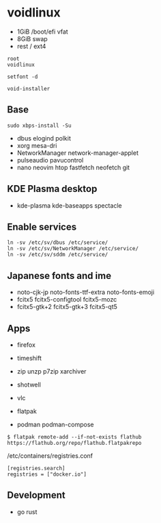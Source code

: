 # voidlinux

- 1GiB  /boot/efi  vfat
- 8GiB  swap
- rest  /  ext4

```
root
voidlinux
```

```
setfont -d
```

```
void-installer
```


## Base

```
sudo xbps-install -Su
```

- dbus elogind polkit
- xorg mesa-dri
- NetworkManager network-manager-applet
- pulseaudio pavucontrol
- nano neovim htop fastfetch neofetch git

## KDE Plasma desktop

- kde-plasma kde-baseapps spectacle

## Enable services

```
ln -sv /etc/sv/dbus /etc/service/
ln -sv /etc/sv/NetworkManager /etc/service/
ln -sv /etc/sv/sddm /etc/service/
```

## Japanese fonts and ime

- noto-cjk-jp noto-fonts-ttf-extra noto-fonts-emoji
- fcitx5 fcitx5-configtool fcitx5-mozc
- fcitx5-gtk+2 fcitx5-gtk+3 fcitx5-qt5

## Apps

- firefox
- timeshift
- zip unzp p7zip xarchiver
- shotwell
- vlc

- flatpak
- podman podman-compose

```
$ flatpak remote-add --if-not-exists flathub https://flathub.org/repo/flathub.flatpakrepo
```

/etc/containers/registries.conf
```
[registries.search]
registries = ["docker.io"]
```


## Development

- go rust

